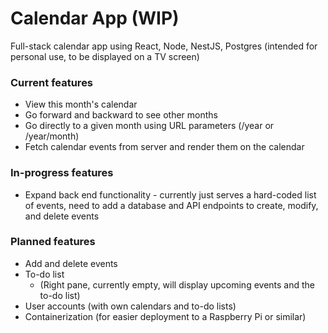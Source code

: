 # Calendar App (WIP)
Full-stack calendar app using React, Node, NestJS, Postgres (intended for personal use, to be displayed on a TV screen)

### Current features
- View this month's calendar
- Go forward and backward to see other months
- Go directly to a given month using URL parameters (/year or /year/month)
- Fetch calendar events from server and render them on the calendar

### In-progress features
- Expand back end functionality - currently just serves a hard-coded list of events, need to add a database and API endpoints to create, modify, and delete events

### Planned features
- Add and delete events
- To-do list
    - (Right pane, currently empty, will display upcoming events and the to-do list)
- User accounts (with own calendars and to-do lists)
- Containerization (for easier deployment to a Raspberry Pi or similar)